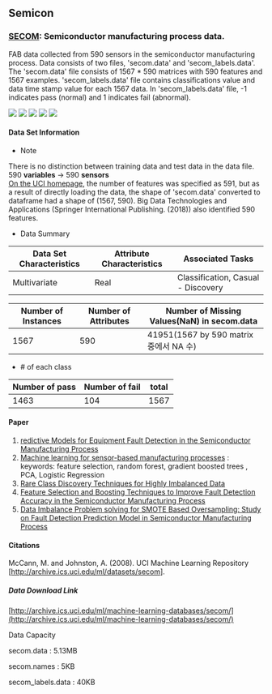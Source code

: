 ## Semicon  
### [SECOM](http://archive.ics.uci.edu/ml/datasets/secom): Semiconductor manufacturing process data.    

FAB data collected from 590 sensors in the semiconductor manufacturing process. Data consists of two files, 'secom.data' and 'secom_labels.data'. The 'secom.data' file consists of 1567 * 590 matrices with 590 features and 1567 examples. 'secom_labels.data' file contains classifications value and data time stamp value for each 1567 data. In 'secom_labels.data' file, -1 indicates pass (normal) and 1 indicates fail (abnormal).       

![](https://img.shields.io/badge/sector-semicon-blue.svg)
![](https://img.shields.io/badge/labeled-yes-blue.svg)
![](https://img.shields.io/badge/time--series-yes-blue.svg)
![](https://img.shields.io/badge/feature_selection-gray.svg) ![](<https://img.shields.io/badge/simulation-no-red.svg>)         

#### Data Set Information      


- Note      

There is no distinction between training data and test data in the data file.   
590 __variables__ -> 590 __sensors__      
[On the UCI homepage](http://archive.ics.uci.edu/ml/datasets/secom), the number of features was specified as 591, but as a result of directly loading the data, the shape of 'secom.data' converted to dataframe had a shape of (1567, 590). Big Data Technologies and Applications (Springer International Publishing. (2018)) also identified 590 features.      

- Data Summary       

Data Set Characteristics | Attribute Characteristics | Associated Tasks  
---- | ---- | ----  
Multivariate | Real | Classification, Casual - Discovery  

Number of Instances | Number of Attributes | Number of Missing Values(NaN) in secom.data 
---- | ---- | ----  
1567 | 590 | 41951(1567 by 590 matrix 중에서 NA 수)    

- \# of each class    

Number of pass | Number of fail | total 
---- | ---- | ---- 
 1463 | 104  | 1567  

#### Paper     

1. [redictive Models for Equipment Fault Detection in the Semiconductor Manufacturing Process](http://www.ijetch.org/vol8/898-T10023.pdf)    
2. [Machine learning for sensor-based manufacturing processes](https://ieeexplore.ieee.org/document/8116997) : keywords: feature selection, random forest, gradient boosted trees , PCA, Logistic Regression    
3. [Rare Class Discovery Techniques for Highly Imbalanced Data](<http://www.iaeng.org/publication/IMECS2013/IMECS2013_pp269-272.pdf>)     
4. [Feature Selection and Boosting Techniques to Improve Fault Detection Accuracy in the Semiconductor Manufacturing Process](<http://citeseerx.ist.psu.edu/viewdoc/download?doi=10.1.1.421.3370&rep=rep1&type=pdf>)      
5. [Data Imbalance Problem solving for SMOTE Based Oversampling: Study on Fault Detection Prediction
   Model in Semiconductor Manufacturing Process](<https://pdfs.semanticscholar.org/df3b/537f5912bef4dca1659bae8ef360bbf69782.pdf>)        

#### Citations    

McCann, M. and Johnston, A. (2008). UCI Machine Learning Repository [<http://archive.ics.uci.edu/ml/datasets/secom>].        


##### Data Download Link   
[http://archive.ics.uci.edu/ml/machine-learning-databases/secom/](http://archive.ics.uci.edu/ml/machine-learning-databases/secom/)    

Data Capacity     

secom.data : 5.13MB    

secom.names : 5KB    

secom_labels.data :   40KB   






